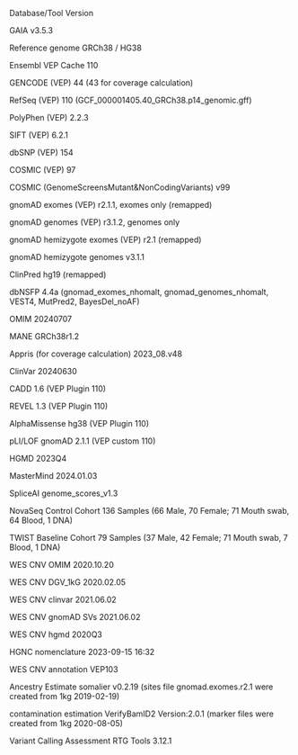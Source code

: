 Database/Tool	Version

GAIA	v3.5.3

Reference genome	GRCh38 / HG38

Ensembl VEP Cache	110

GENCODE (VEP)	44 (43 for coverage calculation)

RefSeq (VEP)	110 (GCF_000001405.40_GRCh38.p14_genomic.gff)

PolyPhen (VEP)	2.2.3

SIFT (VEP)	6.2.1

dbSNP (VEP)	154

COSMIC (VEP)	97

COSMIC (GenomeScreensMutant&NonCodingVariants)	v99

gnomAD exomes (VEP)	r2.1.1, exomes only (remapped)

gnomAD genomes (VEP)	r3.1.2, genomes only

gnomAD hemizygote exomes (VEP)	r2.1 (remapped)

gnomAD hemizygote genomes	v3.1.1

ClinPred	hg19 (remapped)

dbNSFP	4.4a (gnomad_exomes_nhomalt, gnomad_genomes_nhomalt, VEST4, MutPred2, BayesDel_noAF)

OMIM	20240707

MANE	GRCh38r1.2

Appris (for coverage calculation)	2023_08.v48

ClinVar	20240630

CADD	1.6 (VEP Plugin 110)

REVEL	1.3 (VEP Plugin 110)

AlphaMissense	hg38 (VEP Plugin 110)

pLI/LOF	gnomAD 2.1.1 (VEP custom 110)

HGMD	2023Q4

MasterMind	2024.01.03

SpliceAI	genome_scores_v1.3

NovaSeq Control Cohort	136 Samples (66 Male, 70 Female; 71 Mouth swab, 64 Blood, 1 DNA)

TWIST Baseline Cohort	79 Samples (37 Male, 42 Female; 71 Mouth swab, 7 Blood, 1 DNA)

WES CNV OMIM 2020.10.20

WES CNV DGV_1kG	2020.02.05

WES CNV clinvar	2021.06.02

WES CNV gnomAD SVs	2021.06.02

WES CNV hgmd	2020Q3

HGNC nomenclature	2023-09-15 16:32

WES CNV annotation	VEP103

Ancestry Estimate	somalier v0.2.19 (sites file gnomad.exomes.r2.1 were created from 1kg 2019-02-19)

contamination estimation	VerifyBamID2 Version:2.0.1 (marker files were created from 1kg 2020-08-05)

Variant Calling Assessment	RTG Tools 3.12.1
